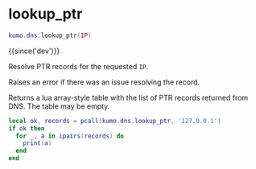 # lookup_ptr

```lua
kumo.dns.lookup_ptr(IP)
```

{{since('dev')}}

Resolve PTR records for the requested `IP`.

Raises an error if there was an issue resolving the record.

Returns a lua array-style table with the list of PTR records returned from DNS.  The table may be empty.

```lua
local ok, records = pcall(kumo.dns.lookup_ptr, '127.0.0.1')
if ok then
  for _, a in ipairs(records) do
    print(a)
  end
end
```
